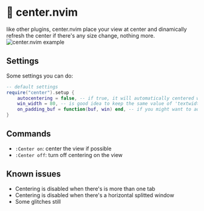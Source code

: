 # 🎯 center.nvim
like other plugins, center.nvim place your view at center and dinamically refresh the center if there's any size change, nothing more.
![center.nvim example](https://github.com/user-attachments/assets/102c202a-ff10-473d-902a-f355854deb40)

## Settings
Some settings you can do:
```lua
-- default settings
require("center").setup {
	autocentering = false, -- if true, it will automatically centered when you enter in nvim
	win_width = 80, -- is good idea to keep the same value of 'textwidth'
	on_padding_buf = function(buf, win) end, -- if you might want to add something on the padding space of center
}
```

## Commands
- `:Center on`: center the view if possible
- `:Center off`: turn off centering on the view

## Known issues
- Centering is disabled when there's is more than one tab
- Centering is disabled when there's a horizontal splitted window
- Some glitches still
